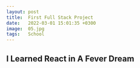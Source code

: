 ```yaml
---
layout: post
title:  First Full Stack Project
date:   2022-03-01 15:01:35 +0300
image:  05.jpg
tags:   School
---
```



## I Learned React in A Fever Dream
